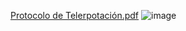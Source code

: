 [Protocolo de Telerpotación.pdf](https://github.com/user-attachments/files/15568702/Protocolo.de.Telerpotacion.pdf)
![image](https://github.com/PiPevafo/Protocolo-de-Teleportacion/assets/119548831/60337b03-ff9b-456b-aca5-509747bf5f19)
